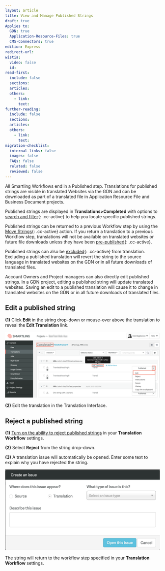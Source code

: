 ```yaml
---
layout: article
title: View and Manage Published Strings
draft: true
Applies to:
  GDN: true
  Application-Resource-Files: true
  CMS-Connectors: true
edition: Express
redirect-url:
wistia:
  video: false
  id:
read-first:
  include: false
  sections:
  articles:
  others:
    - link:
      text:
further-reading:
  include: false
  sections:
  articles:
  others:
    - link:
      text:
migration-checklist:
  internal-links: false
  images: false
  FAQs: false
  related: false
  reviewed: false
---
```



All Smartling Workflows end in a Published step. Translations for published strings are visible in translated Websites via the GDN and can be downloaded as part of a translated file in Application Resource File and Business Document projects.

Published strings are displayed in **Translations&gt;Completed**&nbsp;with options to [search and filter](){: .cc-active} to help you locate specific published strings.

Published strings can be returned to a previous Workflow step by using the [Move Strings](){: .cc-active} action. If you return a translation to a previous Workflow step, translations will not be available on translated websites or future file downloads unless they have been [pre-published](){: .cc-active}.

Published strings can also be [excluded](){: .cc-active} from translation. Excluding a published translation will revert the string to the source language in translated websites on the GDN or in all future downloads of translated files.

Account Owners and Project managers can also directly edit published strings. In a GDN project, editing a published string will update translated websites. Saving an edit to a published translation will cause it to change in translated websites on the GDN or in all future downloads of translated files.

## Edit a published string

**(1)** Click **Edit** in the string drop-down or mouse-over above the translation to reveal the **Edit Translation** link.

![](/uploads/versions/smartling___translations_management-4---x----2448-1038x---.png)

**(2)** Edit the translation in the Translation Interface.

## Reject a published string

**(1)** [Turn on the ability to reject published strings](/hc/en-us/articles/203604913#Customize) in your **Translation Workflow** settings.

**(2)** Select **Reject** from the string drop-down.

**(3)** A translation issue will automatically be opened. Enter some text to explain why you have rejected the string.

![medium](/uploads/versions/smartling___translations_management-5---x----1158-602x---.png)

The string will return to the workflow step specified in your **Translation Workflow** settings.